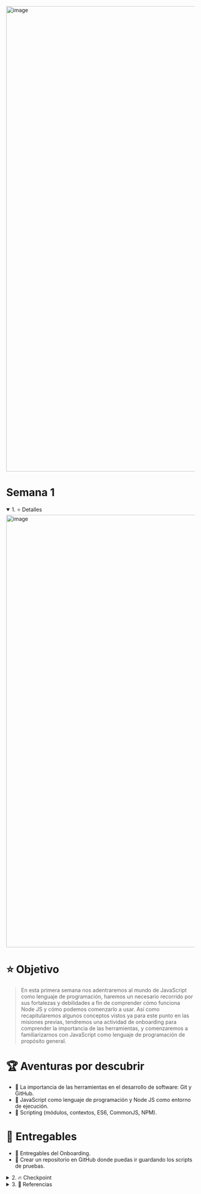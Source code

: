 <img width="1244" alt="image" src="https://user-images.githubusercontent.com/17634377/161413194-a3f91d2f-a6cd-4edd-9382-8ffd65d8ed7c.png">

# Semana 1

<details open>
<summary> 1. ⭐️ Detalles </summary>

 <img width="1156" alt="image" src="https://user-images.githubusercontent.com/17634377/159152594-9975c662-260b-4260-bedb-95862023e00e.png">

# ⭐️ Objetivo

> En esta primera semana nos adentraremos al mundo de JavaScript como lenguaje de programación, haremos un necesario recorrido por sus fortalezas y debilidades a fin de comprender cómo funciona Node JS y cómo podemos comenzarlo a usar. Así como recapitularemos algunos conceptos vistos ya para este punto en las misiones previas, tendremos una actividad de onboarding para comprender la importancia de las herramientas, y comenzaremos a familiarizarnos con JavaScript como lenguaje de programación de propósito general.

# 🏆 Aventuras por descubrir

- 🎯 La importancia de las herramientas en el desarrollo de software: Git y GitHub.
- 🎯 JavaScript como lenguaje de programación y Node JS como entorno de ejecución.
- 🎯 Scripting (módulos, contextos, ES6, CommonJS, NPM).

# 🎁 Entregables

 - 🎁 Entregables del Onboarding.
 - 🎁 Crear un repositorio en GitHub donde puedas ir guardando los scripts de pruebas.

</details>

<details>
<summary> 2. 🔥 Checkpoint </summary>

 <img width="1165" alt="image" src="https://user-images.githubusercontent.com/17634377/159152590-8f2b2032-be88-45f1-a4f7-008195022b7a.png">

 ## 📍 Onboarding

 Es muy importante resaltar el uso de herramientas en el desarrollo de software, para ello he diseñado una misión de onboarding sobre Git, GitHub, Markdown, y GoHugo; es una guía paso a paso donde **montarás un blog personal en donde podrás compartir tus experiencias de Launch X**. Es un complemento que te ayudará a ir comprendiendo diferentes aplicaciones de herramientas muy importantes que para este punto ya debes conocer. Da click en el siguiente link:

 <a href="https://github.com/LaunchX-InnovaccionVirtual/MissionNodeJS/blob/week1/semanas/onboarding_0.md"><img src="https://img.shields.io/badge/🔗link-OnboardingMission-green?style=for-the-badge"></a>

 > Recuerda que esta Onboarding Mission la retomaremos en las mentorías. 📞

 ## 💾 Repo para guardar tus ejercicios

 1. Ve al siguiente repositorio: [Link a Playbook 🔗](https://github.com/visualpartnership/playbook)
 2. Da click en el botón de **fork**. Realiza el fork de este repo en tu perfil de GitHub.
 3. Descarga tu **fork** de este repo en tu computadora. Ahí guardarás todos tus ejercicios de las Weekly Missions.
 4. Puedes ir al botón verde **code** y obtener la url para clonar tu proyecto en tu computadora.

 ![test](https://user-images.githubusercontent.com/17634377/159151927-fd5136c4-7e5d-4264-b2ec-bc6e0a892d07.gif)

 ## 🎮 Instalación de tu ambiente de desarrollo

 1. Para este punto deberás tener instalado Git y una cuenta activa de GitHub.
 2. Instala el editor de texto de tu preferencia (VSCode, Sublime Text, Atom, etc.)
 3. Instala NodeJS en tu Sistema Operativo: [Node JS](https://nodejs.org/es/download/)
  - Para comprobar tu instalación de Node JS, abre tu terminal y teclea el siguiente comando:
 > node --version
  - Crea un archivo llamado hello.js y agrega lo siguiente:
 ``` js
  console.log("Hola LaunchX desde Node JS")
 ```
  - En tu terminal, ve al directorio donde acabas de crear este archivo y ejecuta el siguiente comando:
 > node hello.js

![test](https://user-images.githubusercontent.com/17634377/159154363-7a7e67ed-fa57-4a58-b130-dceac6dd0717.gif)

 Si tienes problemas con ejecutar estos comandos, posiblemente no has instalado correctamente Node, verifica la instalación según tu sistema operativo.

 ## Ejercicios

 > Una vez que lograste verificar el punto anterior, podrás comenzar a realizar los ejercicios. Los siguientes ejercicios son para que copies el contenido y los pruebes por tu cuenta. El objetivo de esto es que aprendas a leer código de javascript, para ello tendrás que leer el código y entender lo que va realizando paso a paso. En las mentorías retomaremos estos ejercicios.

 ### 🪐 Example 1: Objetos de JS

 1. Crea una carpeta llamada `example1` dentro de la carpeta `weekly_mission_1`.
 2. Copia el contenido y crea un archivo llamado `main.js` dentro de esta carpeta.
 3. Ejecuta el siguiente comando: `node main.js`
 4. Este código también puede ser probado desde la consola de de Javascript de tu navegador.

 ```javascript
// 1. Creación de un objeto con propiedades

let myCar = new Object(); // Creación de un objeto
myCar.make = 'Ford'; // Guardando un valor dentro del objeto creado
myCar.model = 'Mustang';
myCar.year = 1969;

console.log(myCar) // Imprimiendo objeto

// 2. Declaración de un objeto con variables locales y públicas

const myModule = (() => {

// Variables de contexto local
  const privateFoo = "Soy un valor privado, solo me usan dentro de este objeto"
  const privateBar = [1,2,3,4]
  const baz = "Soy un valor que va a ser expuesto"

// Variable para guardar las variables locales
  const exported = {
    publicFoo: "Valor público, pueden verme desde donde me llamen",
    publicBar: "Otro valor público",
		publicBaz: baz
  }

// Exposición de variables locales
  return exported
})()

console.log(myModule)
 ```

 ### 🪐 Example 2: Exportando funciones entre scripts con CommonJS

 1. Crea una carpeta llamada `example2` dentro de la carpeta `weekly_mission_1`.
 2. Crea dos archivos: `logger.js` y `main.js`. Abajo encontrarás el contenido de ambos. Leélo e interprétalo.
 3. Ejecuta el siguiente comando: `node main.js`

`logger.js`

```javascript
// logger.js

// Esta es una función que se guardara en este módulo como info
exports.info = (message) => {
  console.log(`info: ${message}`)
}

// Esta es una función que se guardara en este módulo como verbose
exports.verbose = (message) => {
  console.log(`verbose: ${message}`)
}

/*
  const logger = require('./logger')
  logger.info('This is an informational message')
  logger.verbose('This is a verbose message')
 * */

```

`main.js`

```javascript
// node main.js

const logger = require('./logger')

logger.info('This is an informational message')
logger.verbose('This is a verbose message')

 ```

 ### 🪐 Example 3: Diferentes formas de exportar funciones

 1. Crea una carpeta llamada `example3` dentro de la carpeta `weekly_mission_1`.
 2. Abajo encontrarás los tres archivos que deberás crear dentro de esta carpeta y su contenido.
 3. Ejecuta el siguiente comando: `node main.js`

`logger_1.js`
```javascript
/*
  Esto también es la declaración de una función

  module.exports hará que puedas invocar esta función en otro script como:
  > const logger = require('./logger')

  y usarla como:

  > logger("Heeey!")
*/

module.exports = (message) => {
  console.log(`info: ${message}`)
}
```

`logger_2.js`
```javascript

/*
  Al exportar una función/objeto así:

  > module.exports.verbose

  Estaremos exportando el contenido con el nombre `verbose`

  module.exports hará que puedas invocar esta función en otro script como:
  > const logger = require('./logger')

  y usarla como:

  > logger.verbose("Heeey!")
*/

module.exports.verbose = (message) => {
  console.log(`verbose: ${message}`)
}
```

`main.js`
```javascript
/*
  node main.js
*/

const logger1 = require('./logger_1')
const logger2 = require('./logger_2')

logger1('This is an informational message')
logger2.verbose('This is a verbose message')

```

 ### 🪐 Example 4: Clases y Objetos

 1. Crea una carpeta llamada `example4` dentro de la carpeta `weekly_mission_1`.
 2. Crea los siguientes archivos con el contenido indicado.
 3. Ejecuta el siguiente comando: `node main.js`

`logger.js`
```javascript
class Logger {
  constructor(name) {
    // this es una variable para referenciar el valor del contexto local de esta clase
    this.name = name // Estás variables se le conocen como atributos
  }

  // método
  // this.name es la variable que se guarda en el contexto local
  // message es una variable que se le pasa al ejecutar este método
  info (message) {
    console.log(`[Objeto con nombre: ${this.name}] info: ${message}`)
  }

  // método
  verbose (message) {
    console.log(`[Objeto con nombre: ${this.name}] verbose: ${message}`)
  }
}

// Esta clase se exporta en este módulo
module.exports = Logger
```

`main.js`
```javascript
const Logger = require('./logger') // Invocas el módulo que contiene la clase

// Creación de un objeto
const dbLogger = new Logger('DB') // Creas un objeto nuevo, esto llama por default el constructor de la clase
// invocación del método
dbLogger.info('This is an informational message')

// Creación de otro objeto
const accessLogger = new Logger('ACCESS')
accessLogger.verbose('This is a verbose message')
```

 ### 🪐 Example 5: Clases y Objetos

 1. Crea una carpeta llamada `example5` dentro de la carpeta `weekly_mission_1`.
 2. Crea los siguientes archivos con el contenido indicado.
 3. Ejecuta el siguiente comando: `node main.js`

`logger.js`
```javascript
class Logger {
  constructor(name){
    // Al crear este objeto se guardarán estos valores
    this.count = 0
    this.name = name
  }

  log(message) {
    this.count++ // se aumenta el contador interno al llamar este método
    console.log('[' + this.name + '] ' + message)
  }
}

module.exports = new Logger('DEFAULT') // Instanciación del objeto y se exporta
```

`main.js`
```javascript
const logger = require('./logger')

// Ya se puede usar directamente el objeto instanciado en el módulo logger
logger.log('This is an informational message')

/*
También pueder instanciar uno nuevo de esta manera:
  const customLogger = new logger.constructor('CUSTOM')
  customLogger.log('This is an informational message')
*/
```

### 🪐 Example 6: Modificación de clases

 1. Crea una carpeta llamada `example6` dentro de la carpeta `weekly_mission_1`.
 2. Crea los siguientes archivos con el contenido indicado.
 3. Ejecuta el siguiente comando: `node main.js`

`logger.js`
```javascript
class Logger {
  constructor (name) {
    this.count = 0
    this.name = name
  }

  log (message) {
    this.count++
    console.log('[' + this.name + '] ' + message)
  }
}

module.exports = new Logger('DEFAULT') // Nuevo objeto instanciado
module.exports.Logger = Logger // Clase
```

`patcher.js`
```javascript
/*
 * Ten en cuenta:
 *    - require('./logger') te dará el objeto creado
 *    - require('./logger').Logger te regresará la clase
 *
 * En este caso estamos agregando una función más al objeto instanciado, no a la clase.
 * */
require('./logger').customMessage = function () {
    console.log('This is a new functionality')
}
```

`main.js`
```javascript
require('./patcher') // Llamas este módulo que modifica el objeto instanciado
const logger = require('./logger') // Al llamar el módulo en logger.js te dará el objeto modificado

logger.customMessage()
```

 ### 🪐 Example 7: EcmaScript Modules ESM

 1. Crea una carpeta llamada `example7` dentro de la carpeta `weekly_mission_1`.
 2. Crea los siguientes archivos con el contenido indicado.
 3. Ejecuta el siguiente comando: `node main.js`
 4. Ejecuta el siguiente comando: `node main_2.js`

`package.json`
```javascript
{
  "name": "esm-syntax",
  "version": "1.0.0",
  "description": "",
  "main": "main.js",
  "type": "module",
  "scripts": {
    "test": "echo \"Error: no test specified\" && exit 1"
  },
  "keywords": [],
  "author": "",
  "license": "ISC"
}

```

`logger.js`
```javascript
/*
  Este modulo se comporta como si fuera un objeto que contiene todo lo definido

  [Module: null prototype] {
    DEFAULT_LEVEL: 'info',
    LEVELS: { error: 0, debug: 1, warn: 2, data: 3, info: 4, verbose: 5 },
    Logger: [class Logger],
    log: [Function: log]
  }

*/

// exports a function
export function log (message) {
  console.log(message)
}

// exports a constant
export const DEFAULT_LEVEL = 'info'

// exports an object
export const LEVELS = {
  error: 0,
  debug: 1,
  warn: 2,
  data: 3,
  info: 4,
  verbose: 5
}

// exports a class
export class Logger {
  constructor (name) {
    this.name = name
  }

  log (message) {
    console.log(`[${this.name}] ${message}`)
  }
}

```

`main_module.js`
```javascript
/* Importando el módulo */
import * as loggerModule from './logger.js'

console.log(loggerModule)
```

`main.js`
```javascript
import * as loggerModule from './logger.js'

console.log(loggerModule)
```

`main_2.js`
```javascript
import { log } from './logger.js'

log('Hello world')
```

 ### 🪐 Example 8: EcmaScript Export Default

 1. Crea una carpeta llamada `example8` dentro de la carpeta `weekly_mission_1`.
 2. Crea los siguientes archivos con el contenido indicado.
 3. Ejecuta el siguiente comando: `node main.js`
 4. Ejecuta el siguiente comando: `node main_2.js`

`package.json`
```javascript
{
  "name": "esm-syntax",
  "version": "1.0.0",
  "description": "",
  "main": "main.js",
  "type": "module",
  "scripts": {
    "test": "echo \"Error: no test specified\" && exit 1"
  },
  "keywords": [],
  "author": "",
  "license": "ISC"
}
```

`logger.js`
```javascript
/*
  export default nos permite exportar esta clase e importara

  import MyLogger from './logger.js'
*/

export default class Logger {
  constructor (name) {
    this.name = name
  }

  log (message) {
    console.log(`[${this.name}] ${message}`)
  }
}
```

`main.js`
```javascript
// Importando la clase MyLogger
import MyLogger from './logger.js'

const logger = new MyLogger('info')
logger.log('Hello World')
```

`main_2.js`
```javascript
/* Importando el módulo */
import * as loggerModule from './logger.js'

console.log(loggerModule)
```

 ### 🪐 Example 9: Ejercicio

1. Crea el archivo `main.js` con el siguiente contenido:

`main.js`
```javascript
const Pokemon = require('./pokemon')

const pikachu = new Pokemon("pikachu")
const bulbasaur = new Pokemon("bulbasaur")
const squirtle = new Pokemon("squirtle")
const charmander = new Pokemon("charmander")

pikachu.sayHello()
pikachu.sayMessage("Heey!")

bulbasaur.sayHello()
bulbasaur.sayMessage("Heey!")

charmander.sayHello()
charmander.sayMessage("Heey!")

squirtle.sayHello()
squirtle.sayMessage("Heey!")
```

```
$ node main.js

Mi pokemon pikachu te saluda!!!
Mi pokemon pikachu dice: Heey!
Mi pokemon bulbasaur te saluda!!!
Mi pokemon bulbasaur dice: Heey!
Mi pokemon charmander te saluda!!!
Mi pokemon charmander dice: Heey!
Mi pokemon squirtle te saluda!!!
Mi pokemon squirtle dice: Heey!
```

2. Crea el archivo `pokemon.js`.
3, Crea una clase `Pokemon`, exportala usando CommonJS, de tal forma que pueda usarse como se indica previamente.
  - Crea la clase.
  - Crea un `constructor` que permita recibir un nombre.
  - Crea la función `sayHello()`.
  - Crea la función `sayMessage()`.
  - Exporta la clase para que pueda ser importada en el archivo `main.js`.

> Este ejercicio deberá resultarte familiar si realizaste los ejercicios anteriores.

### 🪐 Example 10: Ejercicio

 1. Crea una carpeta llamada `example9` dentro de la carpeta `weekly_mission_1`.
 2. Crea un archivo `main.js` y `package.json` con el siguiente contenido:

`main.js`
```javascript
import MyPokemon from './pokemon.js'

const pikachu = new MyPokemon('Pikachu')
pikachu.sayHello()
```

`package.json`
```javascript
{
  "name": "esm-syntax",
  "version": "1.0.0",
  "description": "",
  "main": "main.js",
  "type": "module",
  "scripts": {
    "test": "echo \"Error: no test specified\" && exit 1"
  },
  "keywords": [],
  "author": "",
  "license": "ISC"
}
```

3. Crea un archivo `pokemon.js`, ahí crea la clase que necesitas para correr el archivo `main.js`. Deberás exportarla usando ESM.
  - Necesitarás usar `export default`.
  - La clase tiene la misma implementación que el ejercicio anterior.
  - Finalmente corre: `node main.js`


### Al final la weekly mission deberá contener estos 10 ejercicios ✅.

</details>

<details>
<summary> 3. 📕 Referencias </summary>

 <img width="1161" alt="image" src="https://user-images.githubusercontent.com/17634377/159152584-a2bb5a6b-ff26-49f3-962f-ca285ea1e91a.png">

 Puedes revisar lo siguiente para profundizar en el conocimiento de Javascript:
 1. [JS Mozilla](https://developer.mozilla.org/es/docs/Learn/JavaScript)
 2. [Eloquent JS](https://eloquentjavascript.net/)
 3. [Rediscovering JS](https://pragprog.com/titles/ves6/rediscovering-javascript/)
</details>
